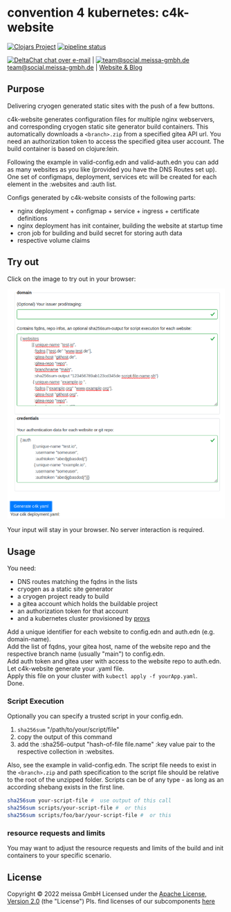 # convention 4 kubernetes: c4k-website

[![Clojars Project](https://img.shields.io/clojars/v/org.domaindrivenarchitecture/c4k-website.svg)](https://clojars.org/org.domaindrivenarchitecture/c4k-website) [![pipeline status](https://gitlab.com/domaindrivenarchitecture/c4k-website/badges/master/pipeline.svg)](https://gitlab.com/domaindrivenarchitecture/c4k-website/-/commits/main) 

[<img src="https://domaindrivenarchitecture.org/img/delta-chat.svg" width=20 alt="DeltaChat"> chat over e-mail](mailto:buero@meissa-gmbh.de?subject=community-chat) | [<img src="https://meissa-gmbh.de/img/community/Mastodon_Logotype.svg" width=20 alt="team@social.meissa-gmbh.de"> team@social.meissa-gmbh.de](https://social.meissa-gmbh.de/@team) | [Website & Blog](https://domaindrivenarchitecture.org)

## Purpose

Delivering cryogen generated static sites with the push of a few buttons.

c4k-website generates configuration files for multiple nginx webservers, and
corresponding cryogen static site generator build containers. This automatically downloads a `<branch>.zip` from a specified gitea API url. You need an authorization token to access the specified gitea user account. The build container is based on clojure:lein.  

Following the example in valid-config.edn and valid-auth.edn you can add as many websites as you like (provided you have the DNS Routes set up). One set of configmaps, deployment, services etc will be created for each element in the :websites and :auth list.  

Configs generated by c4k-website consists of the following parts:

* nginx deployment + configmap + service + ingress + certificate definitions
* nginx deployment has init container, building the website at startup time
* cron job for building and build secret for storing auth data
* respective volume claims

## Try out

Click on the image to try out in your browser:

[![Try it out](doc/tryItOut.png "Try out yourself")](https://domaindrivenarchitecture.org/pages/dda-provision/c4k-website/)

Your input will stay in your browser. No server interaction is required.

## Usage

You need:

* DNS routes matching the fqdns in the lists
* cryogen as a static site generator
* a cryogen project ready to build
* a gitea account which holds the buildable project
* an authorization token for that account
* and a kubernetes cluster provisioned by [provs]

Add a unique identifier for each website to config.edn and auth.edn (e.g. domain-name).  
Add the list of fqdns, your gitea host, name of the website repo and the respective branch name (usually "main") to config.edn.  
Add auth token and gitea user with access to the website repo to auth.edn.  
Let c4k-website generate your .yaml file.  
Apply this file on your cluster with `kubectl apply -f yourApp.yaml`.  
Done.

### Script Execution

Optionally you can specify a trusted script in your config.edn.  

1. `sha256sum` "/path/to/your/script/file"
2. copy the output of this command
3. add the :sha256-output "hash-of-file file.name" :key value pair to the respective collection in :websites.

Also, see the example in valid-config.edn. The script file needs to exist in the `<branch>.zip` and path specification to the script file should be relative to the root of the unzipped folder. Scripts can be of any type - as long as an according shebang exists in the first line.

```bash
sha256sum your-script-file #  use output of this call
sha256sum scripts/your-script-file #  or this
sha256sum scripts/foo/bar/your-script-file #  or this
```

### resource requests and limits

You may want to adjust the resource requests and limits of the build and init containers to your specific scenario.

## License

Copyright © 2022 meissa GmbH
Licensed under the [Apache License, Version 2.0](LICENSE) (the "License")
Pls. find licenses of our subcomponents [here](doc/SUBCOMPONENT_LICENSE)

[provs]: https://gitlab.com/domaindrivenarchitecture/provs/
